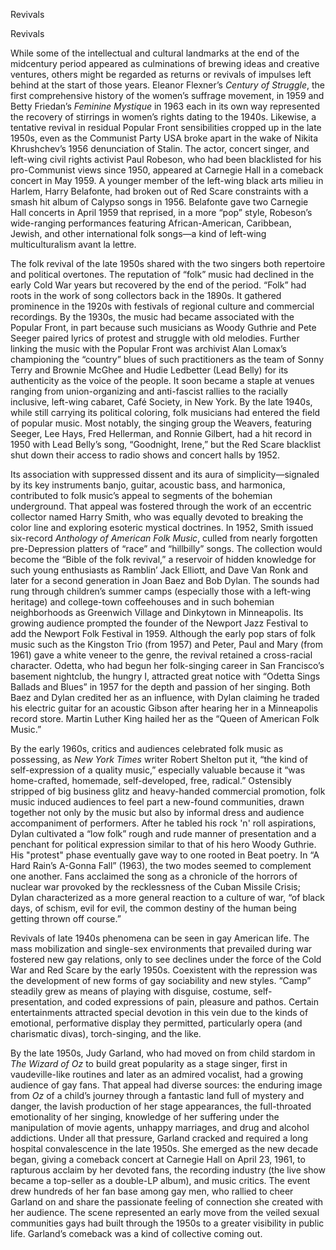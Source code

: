 Revivals

Revivals

While some of the intellectual and cultural landmarks at the end of the midcentury period appeared as culminations of brewing ideas and creative ventures, others might be regarded as returns or revivals of impulses left behind at the start of those years.  Eleanor Flexner’s *Century of Struggle*, the first comprehensive history of the women’s suffrage movement, in 1959 and Betty Friedan’s *Feminine Mystique* in 1963 each in its own way represented the recovery of stirrings in women’s rights dating to the 1940s.  Likewise, a tentative revival in residual Popular Front sensibilities cropped up in the late 1950s, even as the Communist Party USA broke apart in the wake of Nikita Khrushchev’s 1956 denunciation of Stalin.  The actor, concert singer, and left-wing civil rights activist Paul Robeson, who had been blacklisted for his pro-Communist views since 1950, appeared at Carnegie Hall in a comeback concert in May 1959.  A younger member of the left-wing black arts milieu in Harlem, Harry Belafonte, had broken out of Red Scare constraints with a smash hit album of Calypso songs in 1956.  Belafonte gave two Carnegie Hall concerts in April 1959 that reprised, in a more “pop” style, Robeson’s wide-ranging performances featuring African-American, Caribbean, Jewish, and other international folk songs—a kind of left-wing multiculturalism avant la lettre.   

The folk revival of the late 1950s shared with the two singers both repertoire and political overtones. The reputation of “folk” music had declined in the early Cold War years but recovered by the end of the period. “Folk” had roots in the work of song collectors back in the 1890s. It gathered prominence in the 1920s with festivals of regional culture and commercial recordings. By the 1930s, the music had became associated with the Popular Front, in part because such musicians as Woody Guthrie and Pete Seeger paired lyrics of protest and struggle with old melodies. Further linking the music with the Popular Front was archivist Alan Lomax’s championing the “country” blues of such practitioners as the team of Sonny Terry and Brownie McGhee and Hudie Ledbetter (Lead Belly) for its authenticity as the voice of the people. It soon became a staple at venues ranging from union-organizing and anti-fascist rallies to the racially inclusive, left-wing cabaret, Café Society, in New York.  By the late 1940s, while still carrying its political coloring, folk musicians had entered the field of popular music.  Most notably, the singing group the Weavers, featuring Seeger, Lee Hays, Fred Hellerman, and Ronnie Gilbert, had a hit record in 1950 with Lead Belly’s song, “Goodnight, Irene,” but the Red Scare blacklist shut down their access to radio shows and concert halls by 1952.  

Its association with suppressed dissent and its aura of simplicity—signaled by its key instruments banjo, guitar, acoustic bass, and harmonica, contributed to folk music’s appeal to segments of the bohemian underground. That appeal was fostered through the work of an eccentric collector named Harry Smith, who was equally devoted to breaking the color line and exploring esoteric mystical doctrines. In 1952, Smith issued six-record *Anthology of American Folk Music*, culled from nearly forgotten pre-Depression platters of “race” and “hillbilly” songs. The collection would become the “Bible of the folk revival,” a reservoir of hidden knowledge for such young enthusiasts as Ramblin’ Jack Elliott, and Dave Van Ronk and later for a second generation in Joan Baez and Bob Dylan. The sounds had rung through children’s summer camps (especially those with a left-wing heritage) and college-town coffeehouses and in such bohemian neighborhoods as Greenwich Village and Dinkytown in Minneapolis. Its growing audience prompted the founder of the Newport Jazz Festival to add the Newport Folk Festival in 1959.  Although the early pop stars of folk music such as the Kingston Trio (from 1957) and Peter, Paul and Mary (from 1961) gave a white veneer to the genre, the revival retained a cross-racial character.  Odetta, who had begun her folk-singing career in San Francisco’s basement nightclub, the hungry I, attracted great notice with  “Odetta Sings Ballads and Blues” in 1957 for the depth and passion of her singing. Both Baez and Dylan credited her as an influence, with Dylan claiming he traded his electric guitar for an acoustic Gibson after hearing her in a Minneapolis record store. Martin Luther King hailed her as the “Queen of American Folk Music.”

By the early 1960s, critics and audiences celebrated folk music as possessing, as  *New York Times* writer Robert Shelton put it, “the kind of self-expression of a quality music,” especially valuable because it “was home-crafted, homemade, self-developed, free, radical.” Ostensibly stripped of big business glitz and heavy-handed commercial promotion, folk music induced audiences to feel part a new-found communities, drawn together not only by the music but also by informal dress and audience accompaniment of performers. After he tabled his rock 'n' roll aspirations, Dylan cultivated a “low folk” rough and rude manner of presentation and a penchant for political expression similar to that of his hero Woody Guthrie. His "protest" phase eventually gave way to one rooted in Beat poetry. In “A Hard Rain’s A-Gonna Fall” (1963), the two modes seemed to complement one another. Fans acclaimed the song as a chronicle of the horrors of nuclear war provoked by the recklessness of the Cuban Missile Crisis; Dylan characterized as a more general reaction to a culture of war, “of black days, of schism, evil for evil, the common destiny of the human being getting thrown off course.”  

Revivals of late 1940s phenomena can be seen in gay American life. The mass mobilization and single-sex environments that prevailed during war fostered  new gay relations, only to see declines under the force of the Cold War and Red Scare by the early 1950s. Coexistent with the repression was the development of new forms of gay sociability and new styles. “Camp” steadily grew as means of playing with disguise, costume, self-presentation, and coded expressions of pain, pleasure and pathos.  Certain entertainments attracted special devotion in this vein due to the kinds of emotional, performative display they permitted, particularly opera (and charismatic divas), torch-singing, and the like.

By the late 1950s, Judy Garland, who had moved on from child stardom in *The Wizard of Oz* to build great popularity as a stage singer, first in vaudeville-like routines and later as an admired vocalist, had a growing audience of gay fans.  That appeal had diverse sources:  the enduring image from *Oz* of a child’s journey through a fantastic land full of mystery and danger, the lavish production of her stage appearances, the full-throated emotionality of her singing, knowledge of her suffering under the manipulation of movie agents, unhappy marriages, and drug and alcohol addictions.  Under all that pressure, Garland cracked and required a long hospital convalescence in the late 1950s.  She emerged as the new decade began, giving a comeback concert at Carnegie Hall on April 23, 1961, to rapturous acclaim by her devoted fans, the recording industry (the live show became a top-seller as a double-LP album), and music critics.  The event drew hundreds of her fan base among gay men, who rallied to cheer Garland on and share the passionate feeling of connection she created with her audience.  The scene represented an early move from the veiled sexual communities gays had built through the 1950s to a greater visibility in public life.  Garland’s comeback was a kind of collective coming out.
